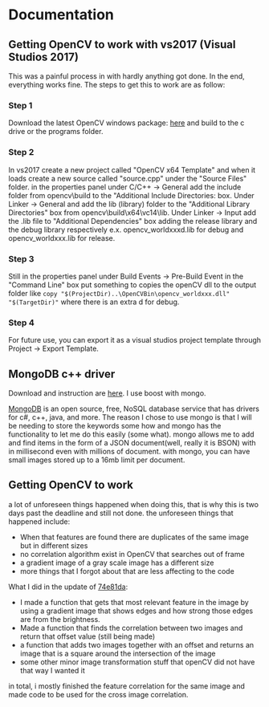 # Documentation

## Getting OpenCV to work with vs2017 (Visual Studios 2017)
This was a painful process in with hardly anything got done. In the end, everything works fine. The steps to get this to work are as follow:

### Step 1
Download the latest OpenCV windows package: [here](http://opencv.org/releases.html) and build to the c drive or the programs folder.

### Step 2
In vs2017 create a new project called "OpenCV x64 Template" and when it loads create a new source called "source.cpp" under the "Source Files" folder. in the properties panel under C/C++ -> General add the include folder from opencv\build to the "Additional Include Directories: box.
Under Linker -> General and add the lib (library) folder to the "Additional Library Directories" box from opencv\build\x64\vc14\lib.
Under Linker -> Input add the .lib file to "Additional Dependencies" box adding the release library and the debug library respectively e.x. opencv_worldxxxd.lib for debug and opencv_worldxxx.lib for release.

### Step 3
Still in the properties panel under Build Events -> Pre-Build Event in the "Command Line" box put something to copies the openCV dll to the output folder like ```copy "$(ProjectDir)..\OpenCVBin\opencv_worldxxx.dll" "$(TargetDir)"``` where there is an extra d for debug.

### Step 4
For future use, you can export it as a visual studios project template through Project -> Export Template.

## MongoDB c++ driver
Download and instruction are [here](http://mongodb.github.io/mongo-cxx-driver/mongocxx-v3/installation/). I use boost with mongo.

[MongoDB](https://www.mongodb.com/) is an open source, free, NoSQL database service that has drivers for c#, c++, java, and more. The reason I chose to use mongo is that I will be needing to store the keywords some how and mongo has the functionality to let me do this easily (some what). mongo allows me to add and find items in the form of a JSON document(well, really it is BSON) with in millisecond even with millions of document. with mongo, you can have small images stored up to a 16mb limit per document.

## Getting OpenCV to work
a lot of unforeseen things happened when doing this, that is why this is two days past the deadline and still not done. the unforeseen things that happened include:

- When that features are found there are duplicates of the same image but in different sizes
- no correlation algorithm exist in OpenCV that searches out of frame
- a gradient image of a gray scale image has a different size
- more things that I forgot about that are less affecting to the code

What I did in the update of [74e81da](https://github.com/ZackJorquera/Keyword_Object_Detection/commit/74e81dabaa1c1d03880c0b3baafe2c00c9933d5c#diff-e1951ecf1e6d4e22fd96296ad8b3fb43):

- I made a function that gets that most relevant feature in the image by using a gradient image that shows edges and how strong those edges are from the brightness.
- Made a function that finds the correlation between two images and return that offset value (still being made)
- a function that adds two images together with an offset and returns an image that is a square around the intersection of the image
- some other minor image transformation stuff that openCV did not have that way I wanted it

in total, i mostly finished the feature correlation for the same image and made code to be used for the cross image correlation.

